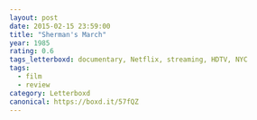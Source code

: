 ```yaml
---
layout: post 
date: 2015-02-15 23:59:00
title: "Sherman's March"
year: 1985
rating: 0.6
tags_letterboxd: documentary, Netflix, streaming, HDTV, NYC
tags:
  - film
  - review
category: Letterboxd
canonical: https://boxd.it/57fQZ
---
```

